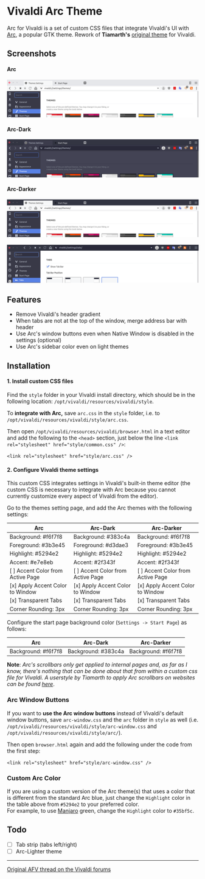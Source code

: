 # Vivaldi Arc Theme

Arc for Vivaldi is a set of custom CSS files that integrate Vivaldi's UI with [Arc](https://github.com/jnsh/arc-theme), a popular GTK theme. Rework of **Tiamarth's** [original theme](https://github.com/Tiamarth/Arc-for-Vivaldi) for Vivaldi.

## Screenshots

#### Arc
<div align="left"><img src="screenshots/light.png" alt="Preview" /></div>

#### Arc-Dark
<div align="left"><img src="screenshots/dark.png" alt="Preview" /></div>

#### Arc-Darker
<div align="left"><img src="screenshots/darker.png" alt="Preview" /></div>
<br>
<div align="left"><img src="screenshots/darker2.png" alt="Preview" /></div>

## Features

- Remove Vivaldi's header gradient
- When tabs are not at the top of the window, merge address bar with header
- Use Arc's window buttons even when Native Window is disabled in the settings (optional)
- Use Arc's sidebar color even on light themes

## Installation

#### 1. Install custom CSS files

Find the `style` folder in your Vivaldi install directory, which should be in the following location: `/opt/vivaldi/resources/vivaldi/style`.

To **integrate with Arc,** save `arc.css` in the `style` folder, i.e. to `/opt/vivaldi/resources/vivaldi/style/arc.css`.

Then open `/opt/vivaldi/resources/vivaldi/browser.html` in a text editor and add the following to the `<head>` section, just below the line `<link rel="stylesheet" href="style/common.css" />`:

	<link rel="stylesheet" href="style/arc.css" />

#### 2. Configure Vivaldi theme settings

This custom CSS integrates settings in Vivaldi's built-in theme editor (the custom CSS is necessary to integrate with Arc because you cannot currently customize every aspect of Vivaldi from the editor).

Go to the themes setting page, and add the Arc themes with the following settings:

| Arc                               | Arc-Dark                          | Arc-Darker                        |
| --------------------------------- | --------------------------------- | --------------------------------- |
| Background: #f6f7f8               | Background: #383c4a               | Background: #f6f7f8               |
| Foreground: #3b3e45               | Foreground: #d3dae3               | Foreground: #3b3e45               |
| Highlight: #5294e2                | Highlight: #5294e2                | Highlight: #5294e2                |
| Accent: #e7e8eb                   | Accent: #2f343f                   | Accent: #2f343f                   |
| [ ] Accent Color from Active Page | [ ] Accent Color from Active Page | [ ] Accent Color from Active Page |
| [x] Apply Accent Color to Window  | [x] Apply Accent Color to Window  | [x] Apply Accent Color to Window  |
| [x] Transparent Tabs              | [x] Transparent Tabs              | [x] Transparent Tabs              |
| Corner Rounding: 3px              | Corner Rounding: 3px              | Corner Rounding: 3px              |

Configure the start page background color (`Settings -> Start Page`) as follows:

| Arc                               | Arc-Dark                          | Arc-Darker                        |
| --------------------------------- | --------------------------------- | --------------------------------- |
| Background: #f6f7f8               | Background: #383c4a               | Background: #f6f7f8               |

**Note**: *Arc's scrollbars only get applied to internal pages and, as far as I know, there's nothing that can be done about that from within a custom css file for Vivaldi. A userstyle by Tiamarth to apply Arc scrollbars on websites can be found [here](https://userstyles.org/styles/142645/arc-scrollbars)*.  

### Arc Window Buttons

If you want to **use the Arc window buttons** instead of Vivaldi's default window buttons, save `arc-window.css` and the `arc` folder in `style` as well (i.e. `/opt/vivaldi/resources/vivaldi/style/arc-window.css` and `/opt/vivaldi/resources/vivaldi/style/arc/`).

Then open `browser.html` again and add the following under the code from the first step:

	<link rel="stylesheet" href="style/arc-window.css" />

### Custom Arc Color

If you are using a custom version of the Arc theme(s) that uses a color that is different from the standard Arc blue, just change the `Highlight` color in the table above from `#5294e2` to your preferred color.  
For example, to use [Manjaro](https://manjaro.org/) green, change the `Highlight` color to `#35bf5c`.

## Todo

- [ ] Tab strip (tabs left/right)
- [ ] Arc-Lighter theme

----

[Original AFV thread on the Vivaldi forums](https://forum.vivaldi.net/post/137297)  

